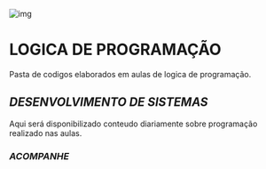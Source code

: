 
![img](https://escolakoru.com.br/wp-content/uploads/2023/04/algoritmos-e-logica-de-programacao-o-que-voce-precisa-saber.jpg)

# LOGICA DE PROGRAMAÇÃO
Pasta de codigos elaborados em aulas de logica de programação.

## *__DESENVOLVIMENTO DE SISTEMAS__*
Aqui será disponibilizado conteudo diariamente sobre programação realizado nas aulas.

### *__ACOMPANHE__*


